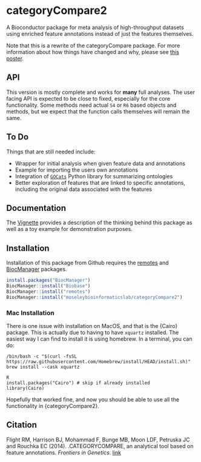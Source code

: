 # categoryCompare2

A Bioconductor package for meta analysis of high-throughput datasets using 
enriched feature annotations instead of just the features themselves.

Note that this is a rewrite of the categoryCompare package. For more information about how things have changed and why, please see [this poster](https://figshare.com/articles/categoryCompare_v2_0/1427435).

## API

This version is mostly complete and works for **many** full analyses. The user facing API is expected to be close to fixed, especially for the core functionality. Some methods need actual `S4` or `R6` based objects and methods, but we expect that the function calls themselves will remain the same. 

## To Do

Things that are still needed include:

* Wrapper for initial analysis when given feature data and annotations
* Example for importing the users own annotations
* Integration of [`GOCats`](https://github.com/MoseleyBioinformaticsLab/GOcats) Python library for summarizing ontologies
* Better exploration of features that are linked to specific annotations, including the original data associated with the features

## Documentation

The [Vignette](https://github.com/MoseleyBioinformaticsLab/categoryCompare2/blob/master/vignettes/categoryCompare_vignette_v2_visnetwork.Rmd) provides a description of the thinking behind this package as well as a toy example for demonstration purposes.

## Installation

Installation of this package from Github requires the [remotes][remotesLink]
 and [BiocManager](biocmanagerLink) packages.

```r
install.packages("BiocManager")
BiocManager::install("Biobase")
BiocManager::install("remotes")
BiocManager::install("moseleybioinformaticslab/categoryCompare2")
```

[remotesLink]: https://cran.r-project.org/web/packages/remotes/ "remotes"
[biocmanagerLink]: https://cran.r-project.org/web/packages/BiocManager/ "BiocManager"

### Mac Installation

There is one issue with installation on MacOS, and that is the {Cairo} package.
This is actually due to having to have `xquartz` installed.
The easiest way I can find to install it is using homebrew.
In a terminal, you can do:

```
/bin/bash -c "$(curl -fsSL https://raw.githubusercontent.com/Homebrew/install/HEAD/install.sh)"
brew install --cask xquartz

R
install.packages("Cairo") # skip if already installed
library(Cairo)
```

Hopefully that worked fine, and now you should be able to use all the functionality in {categoryCompare2}.

## Citation

Flight RM, Harrison BJ, Mohammad F, Bunge MB, Moon LDF, Petruska JC and Rouchka EC (2014). .CATEGORYCOMPARE, an analytical tool based on feature annotations.
_Frontiers in Genetics_. [link](http://dx.doi.org/10.3389/fgene.2014.00098)
